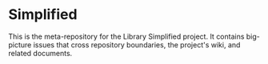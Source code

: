 Simplified
==========

This is the meta-repository for the Library Simplified project. It contains
big-picture issues that cross repository boundaries, the project's wiki, and
related documents.
